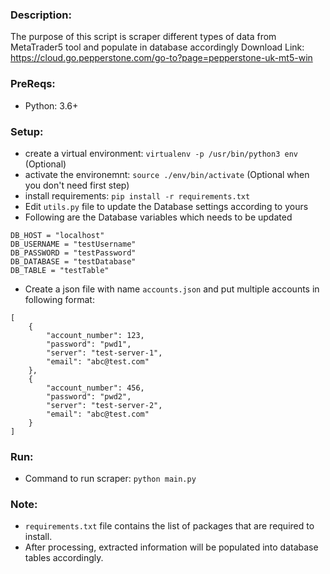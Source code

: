 ### Description:
The purpose of this script is scraper different types of data from MetaTrader5 tool and populate in database accordingly
Download Link: https://cloud.go.pepperstone.com/go-to?page=pepperstone-uk-mt5-win

### PreReqs:
* Python: 3.6+

### Setup:
* create a virtual environment: `virtualenv -p /usr/bin/python3 env` (Optional)
* activate the environemnt: `source ./env/bin/activate` (Optional when you don't need first step)
* install requirements: `pip install -r requirements.txt`
* Edit `utils.py` file to update the Database settings according to yours
* Following are the Database variables which needs to be updated
```
DB_HOST = "localhost"
DB_USERNAME = "testUsername"
DB_PASSWORD = "testPassword"
DB_DATABASE = "testDatabase"
DB_TABLE = "testTable"
```
* Create a json file with name `accounts.json` and put multiple accounts in following format:
```
[
    {
        "account_number": 123,
        "password": "pwd1",
        "server": "test-server-1",
        "email": "abc@test.com" 
    },
    {
        "account_number": 456,
        "password": "pwd2",
        "server": "test-server-2",
        "email": "abc@test.com" 
    }
]
```

### Run:
* Command to run scraper: `python main.py`

### Note:
*  `requirements.txt` file contains the list of packages that are required to install.
* After processing, extracted information will be populated into database tables accordingly.
